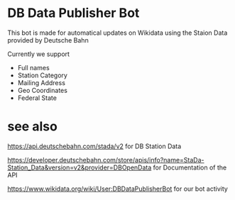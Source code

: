 # DB Data Publisher Bot
This bot is made for automatical updates on Wikidata using the Staion Data provided by Deutsche Bahn

Currently we support
* Full names
* Station Category
* Mailing Address
* Geo Coordinates
* Federal State



# see also
https://api.deutschebahn.com/stada/v2 for DB Station Data

https://developer.deutschebahn.com/store/apis/info?name=StaDa-Station_Data&version=v2&provider=DBOpenData for Documentation of the API

https://www.wikidata.org/wiki/User:DBDataPublisherBot for our bot activity
